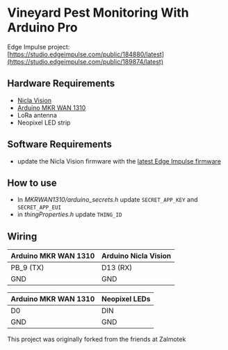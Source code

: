# Vineyard Pest Monitoring With Arduino Pro

Edge Impulse project: [https://studio.edgeimpulse.com/public/184880/latest](https://studio.edgeimpulse.com/public/189874/latest)

## Hardware Requirements
- [Nicla Vision](https://store.arduino.cc/products/nicla-vision)
- [Arduino MKR WAN 1310](https://store.arduino.cc/products/arduino-mkr-wan-1310)
- LoRa antenna
- Neopixel LED strip

## Software Requirements
- update the Nicla Vision firmware with the [latest Edge Impulse firmware](https://docs.edgeimpulse.com/docs/development-platforms/officially-supported-mcu-targets/arduino-nicla-vision)

## How to use 

- In *MKRWAN1310/arduino_secrets.h* update `SECRET_APP_KEY` and `SECRET_APP_EUI`
- in *thingProperties.h* update `THING_ID`

## Wiring

| Arduino MKR WAN 1310 | Arduino Nicla Vision |
| ----------- | ----------- |
| PB_9 (TX) | D13 (RX) |
| GND | GND |

| Arduino MKR WAN 1310 | Neopixel LEDs |
| ----------- | ----------- |
| D0 | DIN |
| GND | GND |


This project was originally forked from the friends at Zalmotek
